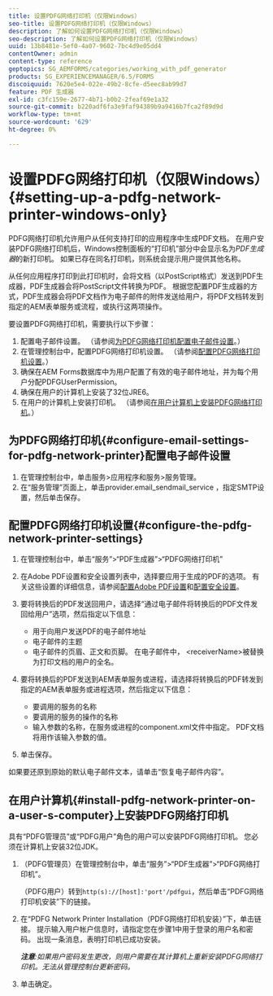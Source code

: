 ```yaml
---
title: 设置PDFG网络打印机（仅限Windows）
seo-title: 设置PDFG网络打印机（仅限Windows）
description: 了解如何设置PDFG网络打印机（仅限Windows）
seo-description: 了解如何设置PDFG网络打印机（仅限Windows）
uuid: 13b8481e-5ef0-4a07-9602-7bc4d9e05dd4
contentOwner: admin
content-type: reference
geptopics: SG_AEMFORMS/categories/working_with_pdf_generator
products: SG_EXPERIENCEMANAGER/6.5/FORMS
discoiquuid: 7620e5e4-022e-49b2-8cfe-d5eec8ab99d7
feature: PDF 生成器
exl-id: c3fc159e-2677-4b71-b0b2-2feaf69e1a32
source-git-commit: b220adf6fa3e9faf94389b9a9416b7fca2f89d9d
workflow-type: tm+mt
source-wordcount: '629'
ht-degree: 0%

---
```


# 设置PDFG网络打印机（仅限Windows）{#setting-up-a-pdfg-network-printer-windows-only}

PDFG网络打印机允许用户从任何支持打印的应用程序中生成PDF文档。 在用户安装PDFG网络打印机后，Windows控制面板的“打印机”部分中会显示名为&#x200B;*PDF生成器*&#x200B;的新打印机。 如果已存在同名打印机，则系统会提示用户提供其他名称。

从任何应用程序打印到此打印机时，会将文档（以PostScript格式）发送到PDF生成器，PDF生成器会将PostScript文件转换为PDF。 根据您配置PDF生成器的方式，PDF生成器会将PDF文档作为电子邮件的附件发送给用户，将PDF文档转发到指定的AEM表单服务或流程，或执行这两项操作。

要设置PDFG网络打印机，需要执行以下步骤：

1. 配置电子邮件设置。 （请参阅[为PDFG网络打印机配置电子邮件设置](setting-pdfg-network-printer-windows.md#configure-email-settings-for-pdfg-network-printer)。）
1. 在管理控制台中，配置PDFG网络打印机设置。 （请参阅[配置PDFG网络打印机设置](setting-pdfg-network-printer-windows.md#configure-the-pdfg-network-printer-settings)。）
1. 确保在AEM Forms数据库中为用户配置了有效的电子邮件地址，并为每个用户分配PDFGUserPermission。<!-- Fix broken link See Setting up and organizing users -->
1. 确保在用户的计算机上安装了32位JRE6。
1. 在用户的计算机上安装打印机。 （请参阅[在用户计算机上安装PDFG网络打印机](setting-pdfg-network-printer-windows.md#install-pdfg-network-printer-on-a-user-s-computer)。）

## 为PDFG网络打印机{#configure-email-settings-for-pdfg-network-printer}配置电子邮件设置

1. 在管理控制台中，单击服务>应用程序和服务>服务管理。
1. 在“服务管理”页面上，单击provider.email_sendmail_service ，指定SMTP设置，然后单击保存。

## 配置PDFG网络打印机设置{#configure-the-pdfg-network-printer-settings}

1. 在管理控制台中，单击“服务”>“PDF生成器”>“PDFG网络打印机”
1. 在Adobe PDF设置和安全设置列表中，选择要应用于生成的PDF的选项。 有关这些设置的详细信息，请参阅[配置Adobe PDF设置](/help/forms/using/admin-help/configuring-pdf-settings.md#configuring-adobe-pdf-settings)和[配置安全设置](/help/forms/using/admin-help/configuring-security-settings.md#configuring-security-settings)。
1. 要将转换后的PDF发送回用户，请选择“通过电子邮件将转换后的PDF文件发回给用户”选项，然后指定以下信息：

   * 用于向用户发送PDF的电子邮件地址
   * 电子邮件的主题
   * 电子邮件的页眉、正文和页脚。 在电子邮件中， &lt;receiverName>被替换为打印文档的用户的全名。

1. 要将转换后的PDF发送到AEM表单服务或进程，请选择将转换后的PDF转发到指定的AEM表单服务或进程选项，然后指定以下信息：

   * 要调用的服务的名称
   * 要调用的服务的操作的名称
   * 输入参数的名称，在服务或进程的component.xml文件中指定。 PDF文档将用作该输入参数的值。

1. 单击保存。

如果要还原到原始的默认电子邮件文本，请单击“恢复电子邮件内容”。

## 在用户计算机{#install-pdfg-network-printer-on-a-user-s-computer}上安装PDFG网络打印机

具有“PDFG管理员”或“PDFG用户”角色的用户可以安装PDFG网络打印机。 您必须在计算机上安装32位JDK。

1. （PDFG管理员）在管理控制台中，单击“服务”>“PDF生成器”>“PDFG网络打印机”。

   （PDFG用户）转到`http(s)://[host]:'port'/pdfgui`，然后单击“PDFG网络打印机安装”下的链接。

1. 在“PDFG Network Printer Installation（PDFG网络打印机安装）”下，单击链接。 提示输入用户帐户信息时，请指定您在步骤1中用于登录的用户名和密码。 出现一条消息，表明打印机已成功安装。

   ***注意&#x200B;**:如果用户密码发生更改，则用户需要在其计算机上重新安装PDFG网络打印机。无法从管理控制台更新密码。*

1. 单击确定。
